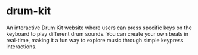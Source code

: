 # drum-kit
An interactive Drum Kit website where users can press specific keys on the keyboard to play different drum sounds. You can create your own beats in real-time, making it a fun way to explore music through simple keypress interactions.
